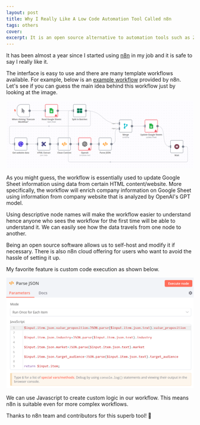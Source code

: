 ```yaml
---
layout: post
title: Why I Really Like A Low Code Automation Tool Called n8n 
tags: others
cover:
excerpt: It is an open source alternative to automation tools such as Zapier or Make. Being a low code tool, it allows flexibility for more complex workflows using Javascript. 
---
```


It has been almost a year since I started using [n8n](https://n8n.io/) in my job and it is safe to say I really like it.

The interface is easy to use and there are many template workflows available. For example, below is an [example workflow](https://n8n.io/workflows/1862-openai-gpt-3-company-enrichment-from-website-content/) provided by n8n. Let's see if you can guess the main idea behind this workflow just by looking at the image.

![sample workflow](/images/blog/n8n_intro/sample-workflow.png)

As you might guess, the workflow is essentially used to update Google Sheet information using data from certain HTML content/website. More specifically, the workflow will enrich company information on Google Sheet using information from company website that is analyzed by OpenAI's GPT model.

Using descriptive node names will make the workflow easier to understand hence anyone who sees the workflow for the first time will be able to understand it. We can easily see how the data travels from one node to another.

Being an open source software allows us to self-host and modify it if necessary. There is also n8n cloud offering for users who want to avoid the hassle of setting it up.

My favorite feature is custom code execution as shown below. 

![sample workflow](/images/blog/n8n_intro/code.png)

We can use Javascript to create custom logic in our workflow. This means n8n is suitable even for more complex workflows.

Thanks to n8n team and contributors for this superb tool! 👏
